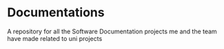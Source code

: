# Documentations
A repository for all the Software Documentation projects me and the team have made related to uni projects
